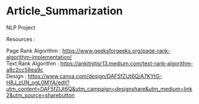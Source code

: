 # Article_Summarization
NLP Project


Resources : 

Page Rank Algorithm : https://www.geeksforgeeks.org/page-rank-algorithm-implementation/   <br>
Text Rank Algorithm : https://ankitnitjsr13.medium.com/text-rank-algorithm-a8c2cc58ea9c <br> 
Design : https://www.canva.com/design/DAF5fZlJt6Q/A7KYtG-H8J_zUN_ogL0MYA/edit?utm_content=DAF5fZlJt6Q&utm_campaign=designshare&utm_medium=link2&utm_source=sharebutton

